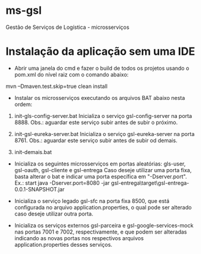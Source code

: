 # ms-gsl
Gestão de Serviços de Logística - microsserviços

# Instalação da aplicação sem uma IDE

- Abrir uma janela do cmd e fazer o build de todos os projetos usando o pom.xml do nível raiz com o comando abaixo: 

mvn –Dmaven.test.skip=true clean install

- Instalar os microsserviços executando os arquivos BAT abaixo nesta ordem:

1) init-gls-config-server.bat
Inicializa o serviço gsl-config-server na porta 8888. 
Obs.: aguardar este serviço subir antes de subir o próximo.

2) init-gsl-eureka-server.bat
Inicializa o serviço gsl-eureka-server na porta 8761.
Obs.: aguardar este serviço subir antes de subir od demais.

3) init-demais.bat 

- Inicializa os seguintes microsserviços em portas aleatórias:
gls-user, gsl-oauth, gsl-cliente e gsl-entrega
Caso deseje utilizar uma porta fixa, basta alterar o bat e indicar uma porta específica em "-Dserver.port".
Ex.: start java -Dserver.port=8080 -jar gsl-entrega\target\gsl-entrega-0.0.1-SNAPSHOT.jar

- Inicializa o serviço legado gsl-sfc na porta fixa 8500, que está configurada no arquivo application.properties, o qual pode ser alterado
caso deseje utilizar outra porta.

- Inicializa os serviços externos gsl-parceira e gsl-google-services-mock nas portas 7001 e 7002, respectivamente, e que podem ser alteradas
indicando as novas portas nos respectivos arquivos application.properties desses serviços.

